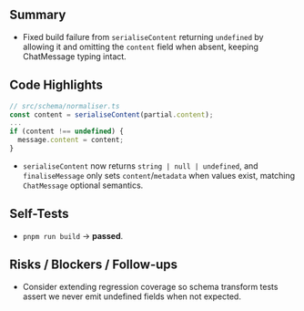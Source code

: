 ## Summary

- Fixed build failure from `serialiseContent` returning `undefined` by allowing it and omitting the `content` field when absent, keeping ChatMessage typing intact.

## Code Highlights

```ts
// src/schema/normaliser.ts
const content = serialiseContent(partial.content);
...
if (content !== undefined) {
  message.content = content;
}
```

- `serialiseContent` now returns `string | null | undefined`, and `finaliseMessage` only sets `content`/`metadata` when values exist, matching `ChatMessage` optional semantics.

## Self-Tests

- `pnpm run build` → **passed**.

## Risks / Blockers / Follow-ups

- Consider extending regression coverage so schema transform tests assert we never emit undefined fields when not expected.

